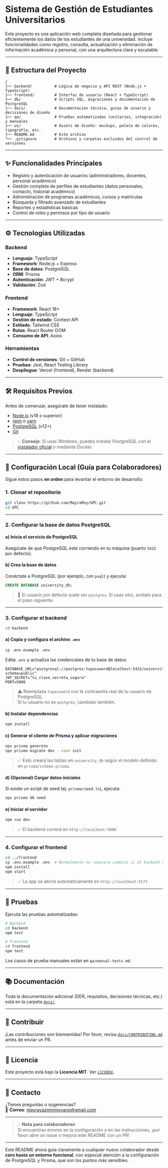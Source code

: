 # Sistema de Gestión de Estudiantes Universitarios

Este proyecto es una aplicación web completa diseñada para gestionar eficientemente los datos de los estudiantes de una universidad. Incluye funcionalidades como registro, consulta, actualización y eliminación de información académica y personal, con una arquitectura clara y escalable.

---

## 📁 Estructura del Proyecto

```
/
├── backend/          # Lógica de negocio y API REST (Node.js + TypeScript)
├── frontend/         # Interfaz de usuario (React + TypeScript)
├── db/               # Scripts SQL, migraciones y documentación de PostgreSQL
├── docs/             # Documentación técnica, guías de usuario y decisiones de diseño
├── qa/               # Pruebas automatizadas (unitarias, integración) y manuales
├── ui/               # Assets de diseño: mockups, paleta de colores, tipografía, etc.
├── README.md         # Este archivo
└── .gitignore        # Archivos y carpetas excluidos del control de versiones
```

---

## ✨ Funcionalidades Principales

- Registro y autenticación de usuarios (administradores, docentes, personal académico)
- Gestión completa de perfiles de estudiantes (datos personales, contacto, historial académico)
- Administración de programas académicos, cursos y matrículas
- Búsqueda y filtrado avanzado de estudiantes
- Reportes y estadísticas básicas
- Control de roles y permisos por tipo de usuario

---

## ⚙️ Tecnologías Utilizadas

### Backend
- **Lenguaje**: TypeScript  
- **Framework**: Node.js + Express  
- **Base de datos**: PostgreSQL  
- **ORM**: Prisma  
- **Autenticación**: JWT + Bcrypt  
- **Validación**: Zod  

### Frontend
- **Framework**: React 18+  
- **Lenguaje**: TypeScript  
- **Gestión de estado**: Context API  
- **Estilado**: Tailwind CSS  
- **Rutas**: React Router DOM  
- **Consumo de API**: Axios  

### Herramientas
- **Control de versiones**: Git + GitHub  
- **Pruebas**: Jest, React Testing Library  
- **Despliegue**: Vercel (frontend), Render (backend)

---

## 🛠 Requisitos Previos

Antes de comenzar, asegúrate de tener instalado:

- [Node.js](https://nodejs.org/) (v18 o superior)
- [npm](https://www.npmjs.com/) o [yarn](https://yarnpkg.com/)
- [PostgreSQL](https://www.postgresql.org/) (v12+)
- [Git](https://git-scm.com/)

> 💡 **Consejo**: Si usas Windows, puedes instalar PostgreSQL con el [instalador oficial](https://www.postgresql.org/download/windows/) o mediante Docker.

---

## 🚀 Configuración Local (Guía para Colaboradores)

Sigue estos pasos **en orden** para levantar el entorno de desarrollo:

### 1. Clonar el repositorio

```bash
git clone https://github.com/MayraMoy/UPC.git
cd UPC
```

---

### 2. Configurar la base de datos PostgreSQL

#### a) **Inicia el servicio de PostgreSQL**  
Asegúrate de que PostgreSQL esté corriendo en tu máquina (puerto `5432` por defecto).

#### b) **Crea la base de datos**

Conéctate a PostgreSQL (por ejemplo, con `psql`) y ejecuta:

```sql
CREATE DATABASE university_db;
```

> 🔐 El usuario por defecto suele ser `postgres`. Si usas otro, anótalo para el paso siguiente.

---

### 3. Configurar el backend

```bash
cd backend
```

#### a) **Copia y configura el archivo `.env`**

```bash
cp .env.example .env
```

Edita `.env` y actualiza las credenciales de tu base de datos:

```env
DATABASE_URL="postgresql://postgres:tupassword@localhost:5432/university_db?schema=public"
JWT_SECRET="tu_clave_secreta_segura"
PORT=5000
```

> ⚠️ Reemplaza `tupassword` con la contraseña real de tu usuario de PostgreSQL.  
> Si tu usuario no es `postgres`, cámbialo también.

#### b) **Instalar dependencias**

```bash
npm install
```

#### c) **Generar el cliente de Prisma y aplicar migraciones**

```bash
npx prisma generate
npx prisma migrate dev --name init
```

> ✅ Esto creará las tablas en `university_db` según el modelo definido en `prisma/schema.prisma`.

#### d) **(Opcional) Cargar datos iniciales**

Si existe un script de seed (ej. `prisma/seed.ts`), ejecuta:

```bash
npx prisma db seed
```

#### e) **Iniciar el servidor**

```bash
npm run dev
```

> ✅ El backend correrá en `http://localhost:5000`

---

### 4. Configurar el frontend

```bash
cd ../frontend
cp .env.example .env  # Normalmente no requiere cambios si el backend está en localhost:5000
npm install
npm start
```

> ✅ La app se abrirá automáticamente en `http://localhost:5173`

---

## 🧪 Pruebas

Ejecuta las pruebas automatizadas:

```bash
# Backend
cd backend
npm test

# Frontend
cd frontend
npm test
```

Los casos de prueba manuales están en `qa/manual-tests.md`.

---

## 📚 Documentación

Toda la documentación adicional (DER, requisitos, decisiones técnicas, etc.) está en la carpeta [`docs/`](docs/).

---

## 🤝 Contribuir

¡Las contribuciones son bienvenidas! Por favor, revisa [`docs/CONTRIBUTING.md`](docs/CONTRIBUTING.md) antes de enviar un PR.

---

## 📄 Licencia

Este proyecto está bajo la **Licencia MIT**. Ver [`LICENSE`](LICENSE).

---

## 📩 Contacto

¿Tienes preguntas o sugerencias?  
📧 **Correo**: mayrayazminmoyano@gmail.com

---

> 💡 **Nota para colaboradores**:  
> Si encuentras errores en la configuración o en las instrucciones, ¡por favor abre un issue o mejora este README con un PR!

---

Este README ahora guía claramente a cualquier nuevo colaborador desde **cero hasta un entorno funcional**, con especial atención a la configuración de PostgreSQL y Prisma, que son los puntos más sensibles.

